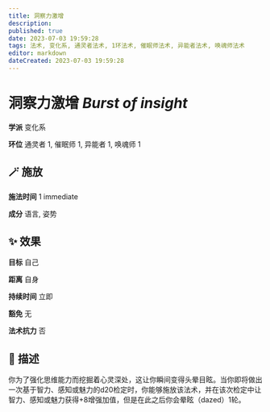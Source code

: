 ```yaml
---
title: 洞察力激增
description: 
published: true
date: 2023-07-03 19:59:28
tags: 法术, 变化系, 通灵者法术, 1环法术, 催眠师法术, 异能者法术, 唤魂师法术
editor: markdown
dateCreated: 2023-07-03 19:59:28
---
```


# **洞察力激增** *Burst of insight*

**学派** 变化系 

**环位** 通灵者 1, 催眠师 1, 异能者 1, 唤魂师 1

## 🪄 施放

**施法时间** 1 immediate

**成分** 语言, 姿势

## ✨ 效果 

**目标** 自己 

**距离** 自身  

**持续时间** 立即 

**豁免** 无

**法术抗力** 否

## 📖 描述

你为了强化思维能力而挖掘着心灵深处，这让你瞬间变得头晕目眩。当你即将做出一次基于智力、感知或魅力的d20检定时，你能够施放该法术，并在该次检定中让智力、感知或魅力获得+8增强加值，但是在此之后你会晕眩（dazed）1轮。
    